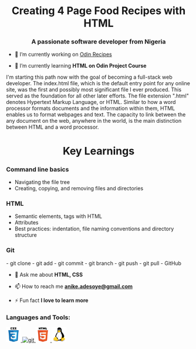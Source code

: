<h1 align="center">Creating 4 Page Food Recipes with HTML</h1>
<h3 align="center">A passionate software developer from Nigeria</h3>

- 🔭 I’m currently working on [Odin Recipes](https://github.com/anikade/odin-recipres)

- 🌱 I’m currently learning **HTML on Odin Project Course**

I'm starting this path now with the goal of becoming a full-stack web developer. 
The index.html file, which is the default entry point for any online site, was the first and possibly most significant file I ever produced. This served as the foundation for all other later efforts. The file extension ".html" denotes Hypertext Markup Language, or HTML. Similar to how a word processor formats documents and the information within them, HTML enables us to format webpages and text. The capacity to link between the any document on the web, anywhere in the world, is the main distinction between HTML and a word processor.
<p>
</p>

<h1 align="center">Key Learnings</h1>

<h3 align="left">Command line basics</h3>

- Navigating the file tree
- Creating, copying, and removing files and directories

<h3 align="left">HTML</h3>

- Semantic elements, tags with HTML
- Attributes
- Best practices: indentation, file naming conventions and directory structure

<h3 align="left">Git</h3>
- git clone
- git add
- git commit
- git branch
- git push
- git pull
- GitHub

- 💬 Ask me about **HTML, CSS**

- 📫 How to reach me **anike.adesoye@gmail.com**

- ⚡ Fun fact **I love to learn more**

<p align="left">
</p>

<h3 align="left">Languages and Tools:</h3>
<p align="left"> <a href="https://www.w3schools.com/css/" target="_blank" rel="noreferrer"> <img src="https://raw.githubusercontent.com/devicons/devicon/master/icons/css3/css3-original-wordmark.svg" alt="css3" width="40" height="40"/> </a><a href="https://git-scm.com/" target="_blank" rel="noreferrer"> <img src="https://www.vectorlogo.zone/logos/git-scm/git-scm-icon.svg" alt="git" width="40" height="40"/> </a> <a href="https://www.w3.org/html/" target="_blank" rel="noreferrer"> <img src="https://raw.githubusercontent.com/devicons/devicon/master/icons/html5/html5-original-wordmark.svg" alt="html5" width="40" height="40"/> </a> <a href="https://www.linux.org/" target="_blank" rel="noreferrer"> <img src="https://raw.githubusercontent.com/devicons/devicon/master/icons/linux/linux-original.svg" alt="linux" width="40" height="40"/> </a> </p>
